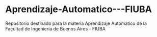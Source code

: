 # Aprendizaje-Automatico---FIUBA
Repositorio destinado para la materia Aprendizaje Automatico de la Facultad de Ingenieria de Buenos Aires - FIUBA
